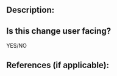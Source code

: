 ## Description:
<!-- Describe this change, how it works, and the motivation behind it. -->

## Is this change user facing?
<!-- A user facing change is one that you should expect a day-to-day user to encounter or if the change requires user-action upon or before upgrading. If in doubt, select "Yes" -->
YES/NO

<!-- If yes, please add the `user facing` label to this Pull Request -->

## References (if applicable):
<!-- Add relevant Github Issues, Discord threads, or other helpful information. -->
